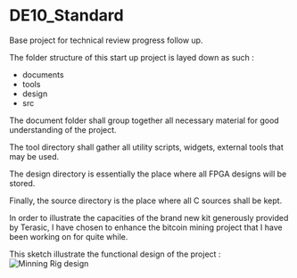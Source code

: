 # DE10_Standard
Base project for technical review progress follow up.

The folder structure of this start up project is layed down as such :

- documents
- tools
- design
- src

The document folder shall group together all necessary material for good understanding
of the project.

The tool directory shall gather all utility scripts, widgets, external tools that may be used.

The design directory is essentially the place where all FPGA designs will be stored.

Finally, the source directory is the place where all C sources shall be kept.

In order to illustrate the capacities of the brand new kit generously provided by Terasic,
I have chosen to enhance the bitcoin mining project that I have been working on for quite
while.

This sketch illustrate the functional design of the project :
![Minning Rig design](https://github.com/BadissDjafar/DE10_Standard/tree/master/documents/Functional_design_new.jpg "Minning Rig design")
